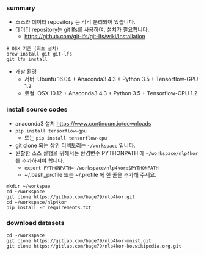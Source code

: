 ### summary
- 소스와 데이터 repository 는 각각 분리되어 있습니다.
- 데이터 repository는 git lfs를 사용하여, 설치가 필요합니다. 
    - https://github.com/git-lfs/git-lfs/wiki/Installation
```shell
# OSX 기준 (최초 설치)
brew install git git-lfs
git lfs install
```
- 개발 환경
    - 서버: Ubuntu 16.04 + Anaconda3 4.3 + Python 3.5 + Tensorflow-GPU 1.2
    - 로컬: OSX 10.12 + Anaconda3 4.3 + Python 3.5 + Tensorflow-CPU 1.2

### install source codes
- anaconda3 설치 https://www.continuum.io/downloads
- `pip install tensorflow-gpu`
    - 또는 `pip install tensorflow-cpu`
- git clone 되는 상위 디렉토리는 `~/workspace` 입니다.
- 원할한 소스 실행을 위해서는 환경변수 PYTHONPATH 에 `~/workspace/nlp4kor` 를 추가하셔야 합니다.
    - `export PYTHONPATH=~/workspace/nlp4kor:$PYTHONPATH`
    - ~/.bash_profile 또는 ~/.profile 에 한 줄을 추가해 주세요.
```shell
mkdir ~/workspae
cd ~/workspace
git clone https://github.com/bage79/nlp4kor.git
cd ~/workspace/nlp4kor
pip install -r requirements.txt
```

### download datasets
```shell
cd ~/workspace
git clone https://gitlab.com/bage79/nlp4kor-mnist.git
git clone https://gitlab.com/bage79/nlp4kor-ko.wikipedia.org.git
```